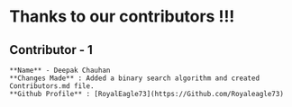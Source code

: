 # Thanks to our contributors !!!

## Contributor - 1
	**Name** - Deepak Chauhan
	**Changes Made** : Added a binary search algorithm and created Contributors.md file.
	**Github Profile** : [RoyalEagle73](https://Github.com/Royaleagle73)
